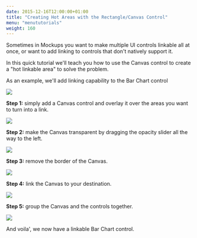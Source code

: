 ```yaml
---
date: 2015-12-16T12:00:00+01:00
title: "Creating Hot Areas with the Rectangle/Canvas Control"
menu: "menututorials"
weight: 160
---
```


Sometimes in Mockups you want to make multiple UI controls linkable all at once, or want to add linking to controls that don't natively support it.

In this quick tutorial we'll teach you how to use the Canvas control to create a "hot linkable area" to solve the problem.

As an example, we'll add linking capability to the Bar Chart control

![](https://media.balsamiq.com/img/support/tutorials/hotareas/tuthot_1.png)

**Step 1:** simply add a Canvas control and overlay it over the areas you want to turn into a link.

![](https://media.balsamiq.com/img/support/tutorials/hotareas/tuthot_2.png)

**Step 2:** make the Canvas transparent by dragging the opacity slider all the way to the left.

![](https://media.balsamiq.com/img/support/tutorials/hotareas/tuthot_3.png)

**Step 3:** remove the border of the Canvas.

![](https://media.balsamiq.com/img/support/tutorials/hotareas/tuthot_4.png)

**Step 4:** link the Canvas to your destination.

![](https://media.balsamiq.com/img/support/tutorials/hotareas/tuthot_5.png)

**Step 5:** group the Canvas and the controls together.

![](https://media.balsamiq.com/img/support/tutorials/hotareas/tuthot_6.png)

And voila', we now have a linkable Bar Chart control.